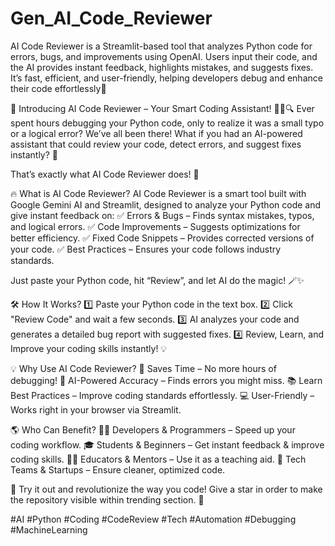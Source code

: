 # Gen_AI_Code_Reviewer
AI Code Reviewer is a Streamlit-based tool that analyzes Python code for errors, bugs, and improvements using OpenAI. Users input their code, and the AI provides instant feedback, highlights mistakes, and suggests fixes. It’s fast, efficient, and user-friendly, helping developers debug and enhance their code effortlessly🚀

🚀 Introducing AI Code Reviewer – Your Smart Coding Assistant! 🧑‍💻🔍
Ever spent hours debugging your Python code, only to realize it was a small typo or a logical error? We’ve all been there! What if you had an AI-powered assistant that could review your code, detect errors, and suggest fixes instantly? 🤯

That’s exactly what AI Code Reviewer does! 🎯

🔥 What is AI Code Reviewer?
AI Code Reviewer is a smart tool built with Google Gemini AI and Streamlit, designed to analyze your Python code and give instant feedback on: ✅ Errors & Bugs – Finds syntax mistakes, typos, and logical errors. ✅ Code Improvements – Suggests optimizations for better efficiency. ✅ Fixed Code Snippets – Provides corrected versions of your code. ✅ Best Practices – Ensures your code follows industry standards.

Just paste your Python code, hit “Review”, and let AI do the magic! 🪄✨

🛠 How It Works?
1️⃣ Paste your Python code in the text box. 2️⃣ Click "Review Code" and wait a few seconds. 3️⃣ AI analyzes your code and generates a detailed bug report with suggested fixes. 4️⃣ Review, Learn, and Improve your coding skills instantly! 💡

💡 Why Use AI Code Reviewer?
🚀 Saves Time – No more hours of debugging! 🤖 AI-Powered Accuracy – Finds errors you might miss. 📚 Learn Best Practices – Improve coding standards effortlessly. 💻 User-Friendly – Works right in your browser via Streamlit.

🌎 Who Can Benefit?
🧑‍💻 Developers & Programmers – Speed up your coding workflow. 🎓 Students & Beginners – Get instant feedback & improve coding skills. 👩‍🏫 Educators & Mentors – Use it as a teaching aid. 🏢 Tech Teams & Startups – Ensure cleaner, optimized code.

🔗 Try it out and revolutionize the way you code! Give a star in order to make the repository visible within trending section. 🚀

#AI #Python #Coding #CodeReview #Tech #Automation #Debugging #MachineLearning
